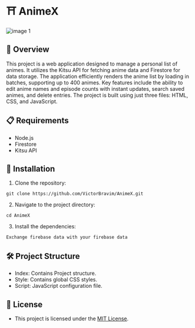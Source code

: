 # ⛩️ AnimeX

![image 1](https://github.com/VictorBravim/AnimeX/assets/122113588/6ed5cccd-4af4-4949-be3b-19669b86b36d)


## 🚀 Overview

This project is a web application designed to manage a personal list of animes. It utilizes the Kitsu API for fetching anime data and Firestore for data storage. The application efficiently renders the anime list by loading in batches, supporting up to 400 animes. Key features include the ability to edit anime names and episode counts with instant updates, search saved animes, and delete entries. The project is built using just three files: HTML, CSS, and JavaScript.

## 📋 Requirements

- Node.js
- Firestore
- Kitsu API

## 🔧 Installation

1. Clone the repository:

```
git clone https://github.com/VictorBravim/AnimeX.git
```

2. Navigate to the project directory:

```
cd AnimeX
```

3. Install the dependencies:

```
Exchange firebase data with your firebase data
```

## 🛠️ Project Structure

- Index: Contains Project structure.
- Style: Contains global CSS styles.
- Script: JavaScript configuration file.

## 📄 License

- This project is licensed under the [MIT License](LICENSE).
